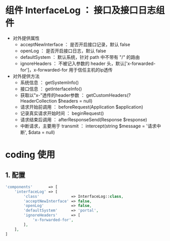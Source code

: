 # 组件 InterfaceLog ： 接口及接口日志组件
- 对外提供属性
    - acceptNewInterface ： 是否开启接口记录，默认 false
    - openLog ： 是否开启接口日志，默认 false
    - defaultSystem ： 默认系统，针对 path 中不带有 "/" 的路由
    - ignoreHeaders ： 不被记入参数的 header 头，默认['x-forwarded-for']，x-forwarded-for 用于信任主机的ip透传
- 对外提供方法
    - 系统信息 ： getSystemInfo()
    - 接口信息 ： getInterfaceInfo()
    - 获取以"x-"透传的header参数 ： getCustomHeaders(?HeaderCollection $headers = null)
    - 请求开始前调用 ： beforeRequest(Application $application)
    - 记录真实请求开始时间 ： beginRequest()
    - 请求结束后调用 ： afterResponseSend(Response $response)
    - 中断请求，主要用于 transmit ： intercept(string $message = '请求中断', $data = null)

# coding 使用
## 1. 配置

```php
'components'       => [
    'interfaceLog' => [
        'class'              => InterfaceLog::class,
        'acceptNewInterface' => false,
        'openLog'            => false,
        'defaultSystem'      => 'portal',
        'ignoreHeaders'      => [
            'x-forwarded-for',
        ],
    ],
]
```

